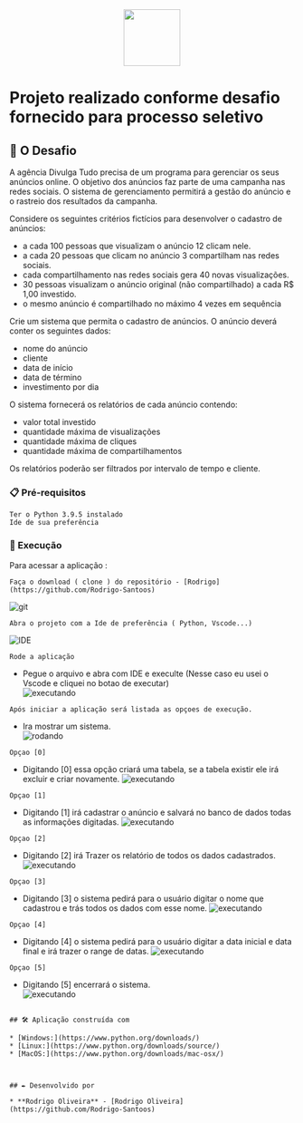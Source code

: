 <div align="center">
<img src="pythonLogo.png"  width="100" >
</div>

# Projeto realizado conforme desafio fornecido para processo seletivo  


## 🚀 O Desafio

A agência Divulga Tudo precisa de um programa para gerenciar os seus anúncios online. O objetivo dos anúncios faz parte de uma campanha nas redes sociais. O sistema de gerenciamento permitirá a gestão do anúncio e o rastreio dos resultados da campanha.

Considere os seguintes critérios fictícios para desenvolver o cadastro de anúncios:

- a cada 100 pessoas que visualizam o anúncio 12 clicam nele.
- a cada 20 pessoas que clicam no anúncio 3 compartilham nas redes sociais.
- cada compartilhamento nas redes sociais gera 40 novas visualizações.
- 30 pessoas visualizam o anúncio original (não compartilhado) a cada R$ 1,00 investido.
- o mesmo anúncio é compartilhado no máximo 4 vezes em sequência

Crie um sistema que permita o cadastro de anúncios. O anúncio deverá conter os seguintes dados:

- nome do anúncio
- cliente
- data de início
- data de término
- investimento por dia


O sistema fornecerá os relatórios de cada anúncio contendo:

- valor total investido
- quantidade máxima de visualizações
- quantidade máxima de cliques
- quantidade máxima de compartilhamentos

Os relatórios poderão ser filtrados por intervalo de tempo e cliente.

### 📋 Pré-requisitos

```
Ter o Python 3.9.5 instalado 
Ide de sua preferência
```

### 🔧 Execução

Para acessar a aplicação :

```
Faça o download ( clone ) do repositório - [Rodrigo](https://github.com/Rodrigo-Santoos) 
```
![git](Capturar.PNG)
```
Abra o projeto com a Ide de preferência ( Python, Vscode...)
```
![IDE](https://github.com/Rodrigo-Santoos/Desafio-Academia-Capgemini-2-Parte/blob/main/vscode.PNG)
```
Rode a aplicação
```
* Pegue o arquivo e abra com IDE e execulte (Nesse caso eu usei o Vscode e cliquei no botao de executar)      
 ![executando](https://github.com/Rodrigo-Santoos/Desafio-Academia-Capgemini-2-Parte/blob/main/rodando.PNG)
```
Após iniciar a aplicação será listada as opçoes de execução. 
```
* Ira mostrar um sistema.        
 ![rodando](https://github.com/Rodrigo-Santoos/Desafio-Academia-Capgemini-2-Parte/blob/main/Tela%20Menu.PNG)

```
Opçao [0]
```
* Digitando [0] essa opção criará uma tabela, se a tabela existir ele irá excluir e criar novamente.
 ![executando](https://github.com/Rodrigo-Santoos/Desafio-Academia-Capgemini-2-Parte/blob/main/criandoTabela.PNG)
```
Opçao [1]
```
* Digitando [1] irá cadastrar o anúncio e salvará no banco de dados todas as informações digitadas.
 ![executando](https://github.com/Rodrigo-Santoos/Desafio-Academia-Capgemini-2-Parte/blob/main/opcao1.PNG)
```
Opçao [2]
```
* Digitando [2] irá Trazer os relatório de todos os dados cadastrados.
 ![executando](https://github.com/Rodrigo-Santoos/Desafio-Academia-Capgemini-2-Parte/blob/main/opcao2.PNG)
```
Opçao [3]
```
* Digitando [3] o sistema pedirá para o usuário digitar o nome que cadastrou e trás todos os dados com esse nome.
 ![executando](https://github.com/Rodrigo-Santoos/Desafio-Academia-Capgemini-2-Parte/blob/main/opcao3.PNG)
```
Opçao [4]
```
* Digitando [4] o sistema pedirá para o usuário digitar a data inicial e data final e irá trazer o range de datas.
 ![executando](https://github.com/Rodrigo-Santoos/Desafio-Academia-Capgemini-2-Parte/blob/main/opcao4.PNG)
```
Opçao [5]
```
* Digitando [5] encerrará o sistema.     
 ![executando](https://github.com/Rodrigo-Santoos/Desafio-Academia-Capgemini-2-Parte/blob/main/opcao5.PNG) 
```

## 🛠️ Aplicação construída com 

* [Windows:](https://www.python.org/downloads/)
* [Linux:](https://www.python.org/downloads/source/) 
* [MacOS:](https://www.python.org/downloads/mac-osx/)



## ✒️ Desenvolvido por

* **Rodrigo Oliveira** - [Rodrigo Oliveira](https://github.com/Rodrigo-Santoos)

